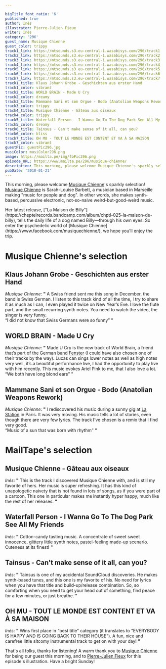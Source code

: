 ```yaml
---

bigTitle_font_ratio: '6'
published: true
author: Inès
illustrator: Pierre-Julien Fieux
writer: Inès
category: '296'
guest_name: Musique Chienne
guest_color: trippy
track1_link: https://mtsounds.s3.eu-central-1.wasabisys.com/296/track1.mp3
track2_link: https://mtsounds.s3.eu-central-1.wasabisys.com/296/track2.mp3
track3_link: https://mtsounds.s3.eu-central-1.wasabisys.com/296/track3.mp3
track4_link: https://mtsounds.s3.eu-central-1.wasabisys.com/296/track4.mp3
track5_link: https://mtsounds.s3.eu-central-1.wasabisys.com/296/track5.mp3
track6_link: https://mtsounds.s3.eu-central-1.wasabisys.com/296/track6.mp3
track7_link: https://mtsounds.s3.eu-central-1.wasabisys.com/296/track7.mp3
track1_title: Klaus Johann Grobe - Geschichten aus erster Hand
track1_color: vibrant
track2_title: WORLD BRAIN - Made U Cry
track2_color: dreamy
track3_title: Mammane Sani et son Orgue - Bodo (Anatolian Weapons Rework)
track3_color: trippy
track4_title: Musique Chienne - Gâteau aux oiseaux
track4_color: trippy
track5_title: Waterfall Person - I Wanna Go To The Dog Park See All My Friends
track5_color: dreamy
track6_title: Tainsus - Can't make sense of it all, can you?
track6_color: bliss
track7_title: OH MU - TOUT LE MONDE EST CONTENT ET VA À SA MAISON
track7_color: vibrant
guestPic: guestPic296.jpg
musiColor: musiColor296.png
image: https://mailta.pe/img/fbPic296.png
episode_URL: https://www.mailta.pe/296/musique-chienne/
description: This morning, please welcome Musique Chienne's sparkly selection! Musique Chienne is Sarah-Louise Barbett, a musician making "music for people and dog". In other words, she makes synth-based, percussive electronic, naive weird-but-good-weird music. So enter the psychedelic world of Musique Chienne, we hope you'll enjoy the trip!
pubDate: '2018-01-21'
---
```

This morning, please welcome [Musique Chienne](https://www.facebook.com/musiquechienne/)'s sparkly selection! [Musique Chienne](https://www.facebook.com/musiquechienne/) is Sarah-Louise Barbett, a musician based in Marseille making "music for people and dog". In other words, she makes synth-based, percussive electronic, not-so-naive weird-but-good-weird music.
<p>Her latest release, ["La Maison de Billy"](https://cheptelrecords.bandcamp.com/album/chptl-025-la-maison-de-billy), tells the daily life of a dog named Billy—through his own eyes. So enter the psychedelic world of [Musique Chienne](https://www.facebook.com/musiquechienne/), we hope you'll enjoy the trip.


# Musique Chienne's selection

## Klaus Johann Grobe - Geschichten aus erster Hand
_Musique Chienne_: **"** A Swiss friend sent me this song in December, the band is Swiss German. I listen to this track kind of all the time, I try to share it as much as I can, I even played it twice on New Year’s Eve. I love the flute part, and the small recurring synth notes. You need to watch the video, the singer is very funny.<br>
“I did not know that Swiss Germans were so funny” **"** 

## WORLD BRAIN - Made U Cry
_Musique Chienne_: **"** Made U Cry is the new track of World Brain, a friend that’s part of the German band [Fenster](https://www.facebook.com/fenstermusic/) (I could have also chosen one of their tracks by the way). Lucas can sings lower notes as well as high notes very well, it’s a beautiful performance live, I had the opportunity to play live with him recently. This music evokes Ariel Pink to me, that I also love a lot.<br>
“We both have long blond ears” **"** 

## Mammane Sani et son Orgue - Bodo (Anatolian Weapons Rework)
_Musique Chienne_: **"** I rediscovered his music during a sunny gig at [La Station](https://www.facebook.com/stationgaredesmines/) in Paris. It was very moving. His music tells a lot of stories, even though there are very few lyrics. The track I’ve chosen is a remix that I find very good.<br>
“Music of a sun that was born with rhythm” **"** 


# MailTape's selection

## Musique Chienne - Gâteau aux oiseaux
_Inès_: **"** This is the track I discovered Musique Chienne with, and is still my favorite of hers. Her music is super refreshing. It has this kind of unapologetic naivety that is not found in lots of songs, as if you were part of a cartoon. This one in particular makes me instantly hyper happy, much like the rest of her releases. **"** 

## Waterfall Person - I Wanna Go To The Dog Park See All My Friends
_Inès_: **"** Cotton-candy tasting music. A concentrate of sweet sweet innocence, glittery little synth notes, pastel-feeling made-up scenario. Cuteness at its finest! **"** 

## Tainsus - Can't make sense of it all, can you?
_Inès_: **"** Tainsus is one of my accidental SoundCloud discoveries. He makes synth-based tunes, and this one is my favorite of his. No need for lyrics when you have that title and build-up/release combination. So, so comforting when you need to get your head out of something, find peace for a few minutes, or just breathe. **"** 

## OH MU - TOUT LE MONDE EST CONTENT ET VA À SA MAISON
_Inès_: **"** Wins first place in "best title" category (it translates to "EVERYBODY IS HAPPY AND IS GOING BACK TO THEIR HOUSE"). A fun, nice and carefree little sitcomy instrumental track to get on with your day! **"** 

That's all folks, thanks for listening! A warm thank you to [Musique Chienne](https://www.facebook.com/musiquechienne/) for being our guest this morning, and to [Pierre-Julien Fieux](http://www.pierrejulienfieux.com/) for this episode's illustration. Have a bright Sunday!
